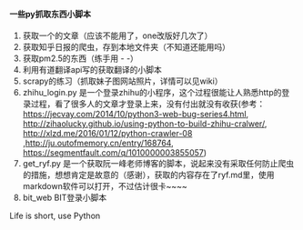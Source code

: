 #### 一些py抓取东西小脚本
1. 获取一个的文章（应该不能用了，one改版好几次了）
2. 获取知乎日报的爬虫，存到本地文件夹（不知道还能用吗）
3. 获取pm2.5的东西（练手用 - -）
4. 利用有道翻译api写的获取翻译的小脚本
5. scrapy的练习（抓取妹子图网站照片，详情可以见wiki）
6. zhihu_login.py 是一个登录zhihu的小程序，这个过程很能让人熟悉http的登录过程，看了很多人的文章才登录上来，没有付出就没有收获(参考：https://jecvay.com/2014/10/python3-web-bug-series4.html, http://zihaolucky.github.io/using-python-to-build-zhihu-cralwer/, http://xlzd.me/2016/01/12/python-crawler-08 ,http://ju.outofmemory.cn/entry/168764, https://segmentfault.com/q/1010000003855057)
7. get_ryf.py 是一个获取阮一峰老师博客的脚本，说起来没有采取任何防止爬虫的措施，想想肯定是故意的（感谢），获取的内容存在了ryf.md里，使用markdown软件可以打开，不过估计很卡~~~~
8. bit_web BIT登录小脚本


Life is short, use Python
